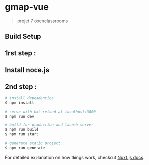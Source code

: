 # gmap-vue

> projet 7 openclassrooms

## Build Setup

## 1rst step :
## Install node.js

## 2nd step :

``` bash
# install dependencies
$ npm install

# serve with hot reload at localhost:3000
$ npm run dev

# build for production and launch server
$ npm run build
$ npm run start

# generate static project
$ npm run generate
```

For detailed explanation on how things work, checkout [Nuxt.js docs](https://nuxtjs.org).
